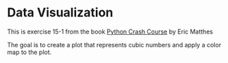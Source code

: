 # Data Visualization 

This is exercise 15-1 from the book [Python Crash Course](https://ehmatthes.github.io/pcc_2e/regular_index/) by Eric Matthes

The goal is to create a plot that represents cubic numbers and apply a color map to the plot.